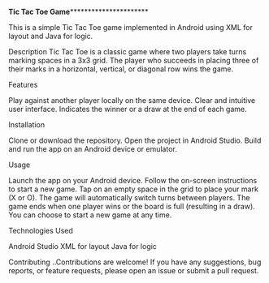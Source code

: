 
**************************************************************************************************Tic Tac Toe Game************************************************************************************************************************

This is a simple Tic Tac Toe game implemented in Android using XML for layout and Java for logic.

Description
Tic Tac Toe is a classic game where two players take turns marking spaces in a 3x3 grid. 
The player who succeeds in placing three of their marks in a horizontal, vertical, or diagonal row wins the game.

Features

Play against another player locally on the same device.
Clear and intuitive user interface.
Indicates the winner or a draw at the end of each game.

Installation

Clone or download the repository.
Open the project in Android Studio.
Build and run the app on an Android device or emulator.

Usage

Launch the app on your Android device.
Follow the on-screen instructions to start a new game.
Tap on an empty space in the grid to place your mark (X or O).
The game will automatically switch turns between players.
The game ends when one player wins or the board is full (resulting in a draw).
You can choose to start a new game at any time.

Technologies Used

Android Studio
XML for layout
Java for logic

Contributing
..Contributions are welcome! If you have any suggestions, bug reports, or feature requests, please open an issue or submit a pull request.

